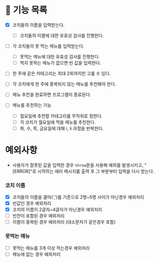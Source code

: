 # 🚀 기능 목록

- [x] 코치들의 이름을 입력받는다.

  - [ ] 코치들의 이름에 대한 유효성 검사를 진행한다.

- [ ] 각 코치들의 못 먹는 메뉴를 입력받는다.

  - [ ] 못먹는 메뉴에 대한 유효성 검사를 진행한다.
  - [ ] 먹지 못하는 메뉴가 없으면 빈 값을 입력한다.

- [ ] 한 주에 같은 카테고리는 최대 2회까지만 고를 수 있다.
- [ ] 각 코치에게 한 주에 중복되지 않는 메뉴를 추천해야 한다.

- [ ] 메뉴 추천을 완료하면 프로그램이 종료된다.

- [ ] 메뉴를 추천하는 기능
  - [ ] 월요일에 추천할 카테고리를 무작위로 정한다.
  - [ ] 각 코치가 월요일에 먹을 메뉴를 추천한다.
  - [ ] 화, 수, 목, 금요일에 대해 i, ii 과정을 반복한다.

# 예외사항

- 사용자가 잘못된 값을 입력한 경우 `throw`문을 사용해 예외를 발생시키고, "[ERROR]"로 시작하는 에러 메시지를 출력 후 그 부분부터 입력을 다시 받는다.

### 코치 이름

- [x] 코치들의 이름을 콤마(',')를 기준으로 2명~5명 사이가 아닌경우 예외처리
- [x] 빈값인 경우 예외처리
- [x] 코치의 이름이 2글자~4글자가 아닌경우 예외처리
- [ ] 빈칸이 포함된 경우 예외처리
- [ ] 이름이 중복된 경우 예외처리 (대소문자가 같은경우 포함)

### 못먹는 메뉴

- [ ] 못먹는 메뉴를 3개 이상 적는경우 예외처리
- [ ] 메뉴에 없는 경우 예외처리
